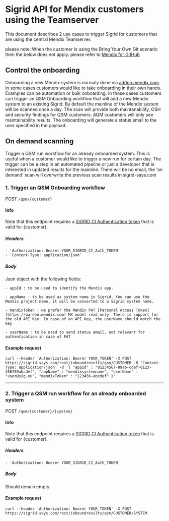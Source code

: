 # Sigrid API for Mendix customers using the Teamserver

This document describes 2 use cases to trigger Sigrid for customers that are using the central Mendix Teamserver.

please note: When the customer is using the Bring Your Own Git scenario then the below does not apply. please refer to [Mendix for GitHub](mendix-github-actions.md)

## Control the onboarding
Onboarding a new Mendix system is normaly done via [addon.mendix.com](addon.mendix.com). In some cases customers would like to take onboarding in their own hands. Examples can be automation or bulk onboarding. In those cases customers can trigger an QSM Onboarding workflow that will add a new Mendix system to an existing Sigrid. By default the mainline of the Mendix system will be scanned once a day. The scan will provide both maintanability, OSH and security findings for QSM customers. AQM customers will only see maintainability results. The onboarding will generate a status email to the user specified in the payload.

## On demand scanning
Trigger a QSM run workflow for an already onboarded system. This is useful when a customer would like to trigger a new run for certain day. The trigger can be a step in an automated pipeline or just a developer that is interested in updated results for the mainline. There will be no email, the 'on demand' scan will overwrite the previous scan results in sigrid-says.com


### 1. Trigger an QSM Onboarding workflow

POST `/qsm/{customer}`

#### Info
Note that this endpoint requires a [SIGRID CI Authentication token](authentication-tokens.md) that is valid for {customer}. 
##### Headers
    - 'Authorization: Bearer YOUR_SIGRID_CI_Auth_TOKEN'
    - `Content-Type: application/json`
##### Body
Json object with the following fields:

    - appId : to be used to identify the Mendix app. 

    - appName : to be used as system name in Sigrid. You can use the Mendix project name, it will be converted to a Sigrid system name.

    - mendixToken : we prefer the Mendix PAT [Personal Access Token](https://warden.mendix.com) MX model read only. There is support for the old API Key. In case of an API Key, the userName should match the key

    - userName : to be used to send status email, not relevant for authentication in case of PAT
    

#### Example request
```
curl --header 'Authorization: Bearer YOUR_TOKEN' -X POST https://sigrid-says.com/rest/inboundresults/qsm/CUSTOMER -H 'Content-Type: application/json' -d '{ "appId" : "01234567-89ab-cdef-0123-456789abcdef", "appName" : "mendixsystemname", "userName" : "user@sig.eu", "mendixToken" : "123456-abcdef" }'
```
---

### 2. Trigger a QSM run workflow for an already onboarded system

POST `/qsm/{customer}/{system}`

#### Info
Note that this endpoint requires a [SIGRID CI Authentication token](authentication-tokens.md) that is valid for {customer}.
##### Headers
    - 'Authorization: Bearer YOUR_SIGRID_CI_Auth_TOKEN'
##### Body
Should remain empty
    

#### Example request
```
curl --header 'Authorization: Bearer YOUR_TOKEN' -X POST https://sigrid-says.com/rest/inboundresults/qsm/CUSTOMER/SYSTEM
```
